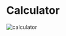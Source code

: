 # Calculator
![calculator](https://user-images.githubusercontent.com/77892505/118125923-abccdd00-b408-11eb-871d-29cbd7bc3d21.jpg)
